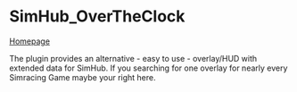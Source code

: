# SimHub_OverTheClock

[Homepage](https://simhub.overtheclock.com/)


The plugin provides an alternative - easy to use - overlay/HUD with extended data for SimHub.
If you searching for one overlay for nearly every Simracing Game maybe your right here.
